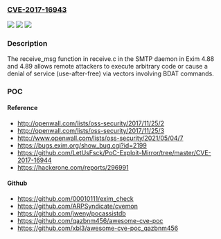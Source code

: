 ### [CVE-2017-16943](https://cve.mitre.org/cgi-bin/cvename.cgi?name=CVE-2017-16943)
![](https://img.shields.io/static/v1?label=Product&message=n%2Fa&color=blue)
![](https://img.shields.io/static/v1?label=Version&message=n%2Fa&color=blue)
![](https://img.shields.io/static/v1?label=Vulnerability&message=n%2Fa&color=brighgreen)

### Description

The receive_msg function in receive.c in the SMTP daemon in Exim 4.88 and 4.89 allows remote attackers to execute arbitrary code or cause a denial of service (use-after-free) via vectors involving BDAT commands.

### POC

#### Reference
- http://openwall.com/lists/oss-security/2017/11/25/2
- http://openwall.com/lists/oss-security/2017/11/25/3
- http://www.openwall.com/lists/oss-security/2021/05/04/7
- https://bugs.exim.org/show_bug.cgi?id=2199
- https://github.com/LetUsFsck/PoC-Exploit-Mirror/tree/master/CVE-2017-16944
- https://hackerone.com/reports/296991

#### Github
- https://github.com/00010111/exim_check
- https://github.com/ARPSyndicate/cvemon
- https://github.com/jweny/pocassistdb
- https://github.com/qazbnm456/awesome-cve-poc
- https://github.com/xbl3/awesome-cve-poc_qazbnm456

